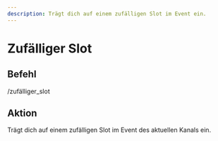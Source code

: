 ```yaml
---
description: Trägt dich auf einem zufälligen Slot im Event ein.
---
```


# Zufälliger Slot

## Befehl

/zufälliger\_slot

## Aktion

Trägt dich auf einem zufälligen Slot im Event des aktuellen Kanals ein.

